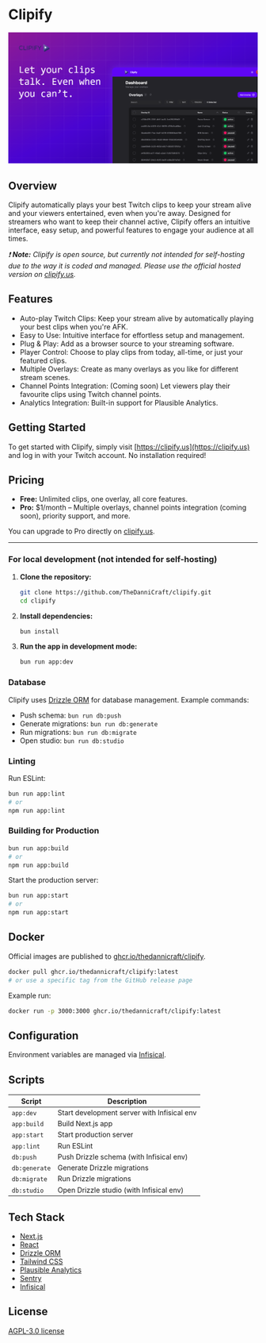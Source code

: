 # Clipify

![Clipify Image](https://raw.githubusercontent.com/TheDanniCraft/clipify/refs/heads/master/public/og-image.png)

## Overview

Clipify automatically plays your best Twitch clips to keep your stream alive and your viewers entertained, even when you're away. Designed for streamers who want to keep their channel active, Clipify offers an intuitive interface, easy setup, and powerful features to engage your audience at all times.

_❗ **Note:** Clipify is open source, but currently not intended for self-hosting due to the way it is coded and managed. Please use the official hosted version on [clipify.us](https://clipify.us)._

## Features

- Auto-play Twitch Clips: Keep your stream alive by automatically playing your best clips when you're AFK.
- Easy to Use: Intuitive interface for effortless setup and management.
- Plug & Play: Add as a browser source to your streaming software.
- Player Control: Choose to play clips from today, all-time, or just your featured clips.
- Multiple Overlays: Create as many overlays as you like for different stream scenes.
- Channel Points Integration: (Coming soon) Let viewers play their favourite clips using Twitch channel points.
- Analytics Integration: Built-in support for Plausible Analytics.

## Getting Started

To get started with Clipify, simply visit [https://clipify.us](https://clipify.us) and log in with your Twitch account. No installation required!

## Pricing

- **Free:** Unlimited clips, one overlay, all core features.
- **Pro:** $1/month – Multiple overlays, channel points integration (coming soon), priority support, and more.

You can upgrade to Pro directly on [clipify.us](https://clipify.us).

---

### For local development (not intended for self-hosting)

1. **Clone the repository:**

   ```sh
   git clone https://github.com/TheDanniCraft/clipify.git
   cd clipify
   ```

2. **Install dependencies:**

   ```sh
   bun install
   ```

3. **Run the app in development mode:**

   ```sh
   bun run app:dev
   ```

### Database

Clipify uses [Drizzle ORM](https://orm.drizzle.team/) for database management. Example commands:

- Push schema: `bun run db:push`
- Generate migrations: `bun run db:generate`
- Run migrations: `bun run db:migrate`
- Open studio: `bun run db:studio`

### Linting

Run ESLint:

```sh
bun run app:lint
# or
npm run app:lint
```

### Building for Production

```sh
bun run app:build
# or
npm run app:build
```

Start the production server:

```sh
bun run app:start
# or
npm run app:start
```

## Docker

Official images are published to [ghcr.io/thedannicraft/clipify](https://github.com/TheDanniCraft/clipify/pkgs/container/clipify).

```sh
docker pull ghcr.io/thedannicraft/clipify:latest
# or use a specific tag from the GitHub release page
```

Example run:

```sh
docker run -p 3000:3000 ghcr.io/thedannicraft/clipify:latest
```

## Configuration

Environment variables are managed via [Infisical](https://infisical.com/).

## Scripts

| Script        | Description                                 |
| ------------- | ------------------------------------------- |
| `app:dev`     | Start development server with Infisical env |
| `app:build`   | Build Next.js app                           |
| `app:start`   | Start production server                     |
| `app:lint`    | Run ESLint                                  |
| `db:push`     | Push Drizzle schema (with Infisical env)    |
| `db:generate` | Generate Drizzle migrations                 |
| `db:migrate`  | Run Drizzle migrations                      |
| `db:studio`   | Open Drizzle studio (with Infisical env)    |

## Tech Stack

- [Next.js](https://nextjs.org/)
- [React](https://react.dev/)
- [Drizzle ORM](https://orm.drizzle.team/)
- [Tailwind CSS](https://tailwindcss.com/)
- [Plausible Analytics](https://plausible.io/)
- [Sentry](https://sentry.io/)
- [Infisical](https://infisical.com/)

## License

[AGPL-3.0 license](https://github.com/TheDanniCraft/clipify#AGPL-3.0-1-ov-file)
